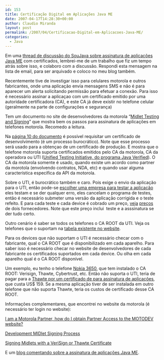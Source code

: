 ```yaml
---
id: 153
title: Certificação Digital em Aplicações Java ME
date: 2007-04-17T14:28:30+00:00
author: Claudio Miranda
layout: post
permalink: /2007/04/Certificacao-Digital-em-Aplicacoes-Java-ME/
categories:
  - Java
---
```

Em uma <a target="_blank" href="https://soujava.dev.java.net/servlets/ReadMsg?list=j2me-list&msgNo=5978">thread de discussão do SouJava sobre assinatura de aplicações Java ME</a> com certificados, lembrei-me de um trabalho que fiz um tempo atrás sobre isso, e colaboro com a discussão. Respondi esta mensagem na lista de email, para ser arquivado e coloco no meu blog também.
  
  


Recentemente tive de investigar isso para celulares motorola e outros fabricantes, onde uma aplicação envia mensagens SMS e não é para aparecer um alerta solicitando permissão para efetuar a conexão. Para isso é necessário assinar a aplicaçao com um certificado emitido por uma autoridade certificadora (CA), e este CA já deve existir no telefone celular (geralmente na parte de configurações e segurança)

Tem um documento no site de desenvolvedores da motorola &#8220;[Midlet Testing and Signing](http://developer.motorola.com/techresources/testingcertification/testing_signing_programs/MIDlet_Testing_and_Signing.pdf)&#8221; que mostra bem os passos para assinatura de aplicações em telefones motorola. Recomedo a leitura.

Na [página 10 do documento](http://developer.motorola.com/techresources/testingcertification/testing_signing_programs/MIDlet_Testing_and_Signing.pdf) é possível requisitar um certificado de desenvolvimento (é um processo burocrático). Note que esse processo será usado para a obtençao de um certificado de produção. E mostra que o telefone motorola suporta certificados emitidos pelo CA da motorola, CA da operadora ou UTI (<a target="_blank" href="http://javaverified.com/jvProcess.jsp">Unified Testing Initiative, do programa Java Verified</a>). O CA da motorola somente é usado, quando existe um acordo como partner da morotola (envolvendo contratos, NDA, etc) e quando usar alguma característica específica da API da motorola.

Sobre o UTI, é burocrático também e caro. Pois exige o envio da aplicação para o UTI, então pode-se <a target="_blank" href="http://javaverified.com/test_providers.jsp">escolher uma empresa para testar a aplicação</a> eles testam e se der qualquer erro, eles cancelam o programa de testes, então é necessário submeter uma versão da aplicação corrigida e o teste refeito. E para cada teste e cada device é cobrado um preço, <a target="_blank" href="http://www.relquti.com/UTI/services.htm">veja</a> <a target="_blank" href="http://unified-testing-initiative.ra.adc-hosting.fr.capgemini.com/marketing.htm">preços</a> de dois fornecedores. Note que este preço inclui&nbsp; teste e a asssinatura se der tudo certo. 

Outro cenário é saber se todos os telefones o CA ROOT da UTI. Veja os telefones que o suportam na <a target="_blank" href="http://javaverified.com/supp_devices.jsp">tabela existente no website</a>.

Para os devices que não suportam o UTI é necessário checar com o fabricante, qual o CA ROOT que é disponibilizado em cada aparelho. Para saber isso é necessário checar no website de desenvolvedores de cada fabricante os certificados suportados em cada device. Ou olha em cada aparelho qual é o CA ROOT disponível. 

Um exemplo, eu tenho o telefone <a target="_blank" href="http://forum.nokia.com/devices/3650">Nokia 3650</a>, que tem instalado o CA ROOT: Verisign, Thawte, Cybertrust, etc. Então não suporta o UTI, teria de pagar para a <a target="_blank" href="https://www.thawte.com/ssl-digital-certificates/code-signing/index.html">Thawte por um certificado de para assinatura de aplicações</a>, que custa US$ 159. Se a mesma aplicação tiver de ser instalada em outro telefone que não suporta Thawte, teria os custos de certificado desse CA ROOT.
  
  


Informações complementares, que encontrei no website da motorola (é necessário ter login no website):

<a target="_blank" href="https://motocoder.custhelp.com/cgi-bin/motocoder.cfg/php/enduser/std_adp.php?p_faqid=733&p_created=1121847546">I am a Motorola Partner, how do I obtain Partner Access to the MOTODEV website?</a>
    
  
<a target="_blank" href="https://motocoder.custhelp.com/cgi-bin/motocoder.cfg/php/enduser/std_adp.php?p_faqid=708&p_created=1119609364">Development MIDlet Signing Process</a>
    
  
<a target="_blank" href="https://motocoder.custhelp.com/cgi-bin/motocoder.cfg/php/enduser/popup_adp.php?p_req_pass=1&p_sid=-4OaEkvi&auth=&p_sid=-4OaEkvi&p_lva=undefined&p_sp=undefined&p_faqid=936&p_created=1156476507&p_accessibility=">Signing Midlets with a VeriSign or Thawte Certificate</a>

E um <a target="_blank" href="http://blog.javia.org/?p=42">blog comentando sobre a assinatura de aplicações Java ME</a>.